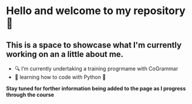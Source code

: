 # Hello and welcome to my repository 👀

## This is a space to showcase what I'm currently working on an a little about me.


- 🔍 I’m currently undertaking a training progrmame with CoGrammar
- 🌱 learning how to code with Python 🐍



**Stay tuned for forther information being added to the page as I progress through the course**
